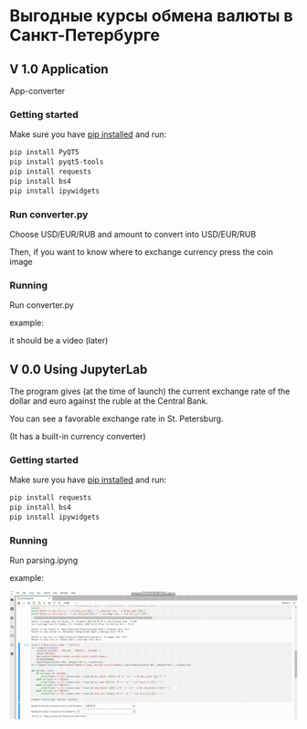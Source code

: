 # Выгодные курсы обмена валюты в Санкт-Петербурге

## V 1.0 Application
App-converter

### Getting started

Make sure you have [pip installed](https://pip.readthedocs.org/en/stable/installing/) and run:

```bash
pip install PyQT5
pip install pyqt5-tools
pip install requests
pip install bs4
pip install ipywidgets
```

### Run converter.py

Choose USD/EUR/RUB and amount to convert into USD/EUR/RUB  

Then, if you want to know where to exchange currency press the coin image

### Running

Run converter.py

example:

it should be a video (later)



## V 0.0  Using JupyterLab
The program gives (at the time of launch) the current exchange rate of the dollar and euro against the ruble at the Central Bank.

You can see a favorable exchange rate in St. Petersburg.

(It has a built-in currency converter)

### Getting started

Make sure you have [pip installed](https://pip.readthedocs.org/en/stable/installing/) and run:

```bash
pip install requests
pip install bs4
pip install ipywidgets
```
### Running

Run parsing.ipyng

example:

![ui_glow_up](./docs/video_.gif)
